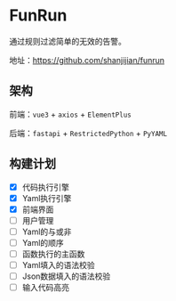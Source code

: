 # FunRun

通过规则过滤简单的无效的告警。

地址：https://github.com/shanjijian/funrun

## 架构

前端：`vue3` + `axios` + `ElementPlus` 

后端：`fastapi`  + `RestrictedPython`  + `PyYAML` 

## 构建计划

- [x]  代码执行引擎
- [x]  Yaml执行引擎
- [x]  前端界面
- [ ]  用户管理
- [ ]  Yaml的与或非
- [ ]  Yaml的顺序
- [ ]  函数执行的主函数
- [ ]  Yaml填入的语法校验
- [ ]  Json数据填入的语法校验
- [ ]  输入代码高亮